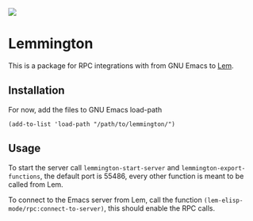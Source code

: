 ![](https://github.com/Sasanidas/lemmington/blob/master/icon.png)
# Lemmington

This is a package for RPC integrations with from GNU Emacs to  [Lem](https://github.com/lem-project/lem).

## Installation

For now, add the files to GNU Emacs load-path

```elisp
(add-to-list 'load-path "/path/to/lemmington/")

```


## Usage

To start the server call `lemmington-start-server` and `lemmington-export-functions`, the default port is 55486, every other function is meant to be called from Lem.


To connect to the Emacs server from Lem, call the function `(lem-elisp-mode/rpc:connect-to-server)`, this should enable the RPC calls.
